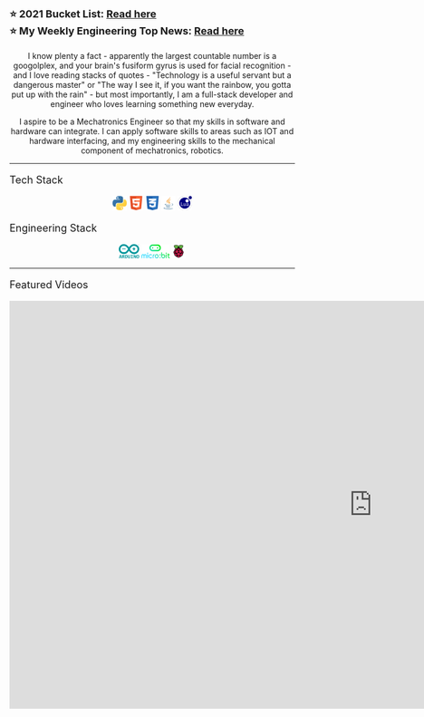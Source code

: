<p style="font-size: 18px">
  <b> ⭐ 2021 Bucket List: <a href="/2021"> Read here </a> </b>
  <br>
  <b> ⭐ My Weekly Engineering Top News: <a href="/news"> Read here </a> </b>
</p>

<p align="center">
  I know plenty a fact - apparently the largest countable number is a googolplex, and your brain's fusiform gyrus is used for facial recognition - and I love reading stacks of quotes - "Technology is a useful servant but a dangerous master" or "The way I see it, if you want the rainbow, you gotta put up with the rain" - but most importantly, I am a full-stack developer and engineer who loves learning something new everyday.
</p>

<p align="center">
  I aspire to be a Mechatronics Engineer so that my skills in software and hardware can integrate. I can apply software skills to areas such as IOT and hardware interfacing, and my engineering skills to the mechanical component of mechatronics, robotics.
</p>

<hr>

<div content class="projects">
  <div content>
    <p style="font-size:18px"> Tech Stack </p>
    <p align="center">
      <img src="/assets/python_icon.png" width="25" height="25">
      <img src="/assets/html_icon.png" width="25" height="25">
      <img src="/assets/css_icon.png" width="25" height="25">
      <img src="/assets/java_icon.png" width="25" height="25">
      <img src="/assets/lua_icon.svg" width="25" height="25">
    </p>
  </div>
  <div content>
    <p style="font-size:18px"> Engineering Stack </p>
    <p align="center">
      <img src="/assets/arduino_icon.png" width="36" height="25">
      <img src="/assets/microbit_icon.png" width="50" height="25">
      <img src="/assets/rpi_icon.png" width="25" height="25">
    </p>
  </div>
</div>

<hr>

<p style="font-size: 18px"> Featured Videos </p>
<iframe width="1280" height="720" src="https://www.youtube.com/embed/H62euueXrco" frameborder="0" allow="accelerometer; autoplay; clipboard-write; encrypted-media; gyroscope; picture-in-picture" allowfullscreen></iframe>
</p>
